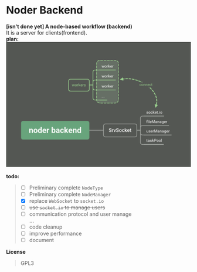 # Noder Backend
**[isn't done yet] A node-based workflow (backend)**  
It is a server for clients(frontend).  
**plan:**  
![alt](readme_imgs/plan.png)

**todo:**  
> - [ ] Preliminary complete `NodeType`
> - [ ] Preliminary complete `NodeManager`
> - [x] replace `WebSocket` to `socket.io`
> - [ ] ~~use `socket.io` to manage users~~   
> - [ ] communication protocol and user manage  
> ...
> - [ ] code cleanup
> - [ ] improve performance
> - [ ] document

**License**
> GPL3